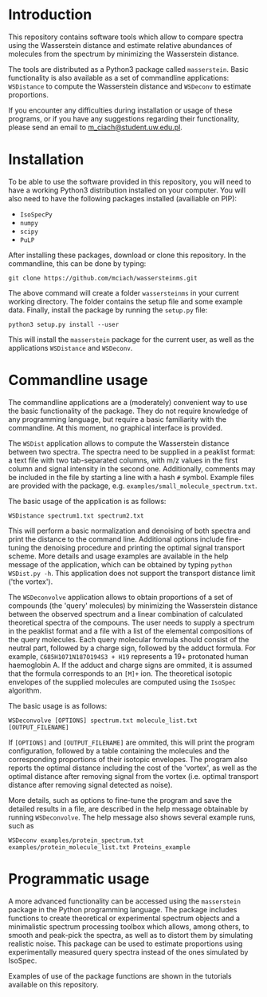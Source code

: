 # Introduction
This repository contains software tools which allow to compare spectra using the Wasserstein distance and estimate relative abundances of molecules from the spectrum by minimizing the Wasserstein distance. 

The tools are distributed as a Python3 package called `masserstein`. Basic functionality is also available as a set of commandline applications: `WSDistance` to compute the Wasserstein distance and `WSDeconv` to estimate proportions. 

If you encounter any difficulties during installation or usage of these programs, or if you have any suggestions regarding their functionality, please send an email to m_ciach@student.uw.edu.pl. 

# Installation

To be able to use the software provided in this repository, you will need to have a working Python3 distribution installed on your computer. You will also need to have the following packages installed (availiable on PIP):

* `IsoSpecPy`
* `numpy`
* `scipy`
* `PuLP`

After installing these packages, download or clone this repository. In the commandline, this can be done by typing:

```
git clone https://github.com/mciach/wassersteinms.git
```

The above command will create a folder `wassersteinms` in your current working directory. The folder contains the setup file and some example data. Finally, install the package by running the `setup.py` file:

```
python3 setup.py install --user
```

This will install the `masserstein` package for the current user, as well as the applications `WSDistance` and `WSDeconv`.


# Commandline usage

The commandline applications are a (moderately) convenient way to use the basic functionality of the package. They do not require knowledge of any programming language, but require a basic familiarity with the commandline. At this moment, no graphical interface is provided.

The `WSDist` application allows to compute the Wasserstein distance between two spectra. The spectra need to be supplied in a peaklist format: a text file with two tab-separated columns, with m/z values in the first column and signal intensity in the second one. Additionally, comments may be included in the file by starting a line with a hash `#` symbol. Example files are provided with the package, e.g. `examples/small_molecule_spectrum.txt`. 

The basic usage of the application is as follows:

```
WSDistance spectrum1.txt spectrum2.txt
```

This will perform a basic normalization and denoising of both spectra and print the distance to the command line. Additional options include fine-tuning the denoising procedure and printing the optimal signal transport scheme. More details and usage examples are available in the help message of the application, which can be obtained by typing `python WSDist.py -h`. This application does not support the transport distance limit ('the vortex'). 

The `WSDeconvolve` application allows to obtain proportions of a set of compounds (the 'query' molecules) by minimizing the Wasserstein distance between the observed spectrum and a linear combination of calculated theoretical spectra of the compouns. The user needs to supply a spectrum in the peaklist format and a file with a list of the elemental compositions of the query molecules. Each query molecular formula should consist of the neutral part, followed by a charge sign, followed by the adduct formula. For example, `C685H1071N187O194S3 + H19` represents a 19+ protonated human haemoglobin A.  If the adduct and charge signs are ommited, it is assumed that the formula corresponds to an `[M]+` ion. The theoretical isotopic envelopes of the supplied molecules are computed using the `IsoSpec` algorithm. 

The basic usage is as follows:

```
WSDeconvolve [OPTIONS] spectrum.txt molecule_list.txt [OUTPUT_FILENAME]
```

If `[OPTIONS]` and `[OUTPUT_FILENAME]` are ommited, this will print the program configuration, followed by a table containing the molecules and the corresponding proportions of their isotopic envelopes. The program also reports the optimal distance including the cost of the 'vortex', as well as the optimal distance after removing signal from the vortex (i.e. optimal transport distance after removing signal detected as noise).

More details, such as options to fine-tune the program and save the detailed results in a file, are described in the help message obtainable by running  `WSDeconvolve`. The help message also shows several example runs, such as

```
WSDeconv examples/protein_spectrum.txt examples/protein_molecule_list.txt Proteins_example
``` 

# Programmatic usage

A more advanced functionality can be accessed using the `masserstein` package in the Python programming language. The package includes functions to create theoretical or experimental spectrum objects and a minimalistic spectrum processing toolbox which allows, among others, to smooth and peak-pick the spectra, as well as to distort them by simulating realistic noise. This package can be used to estimate proportions using experimentally measured query spectra instead of the ones simulated by IsoSpec.

Examples of use of the package functions are shown in the tutorials available on this repository.  

